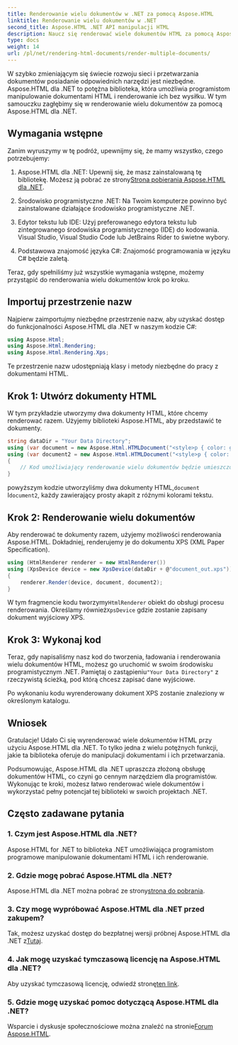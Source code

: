 ```yaml
---
title: Renderowanie wielu dokumentów w .NET za pomocą Aspose.HTML
linktitle: Renderowanie wielu dokumentów w .NET
second_title: Aspose.HTML .NET API manipulacji HTML
description: Naucz się renderować wiele dokumentów HTML za pomocą Aspose.HTML dla .NET. Zwiększ możliwości przetwarzania dokumentów dzięki tej potężnej bibliotece.
type: docs
weight: 14
url: /pl/net/rendering-html-documents/render-multiple-documents/
---
```

W szybko zmieniającym się świecie rozwoju sieci i przetwarzania dokumentów posiadanie odpowiednich narzędzi jest niezbędne. Aspose.HTML dla .NET to potężna biblioteka, która umożliwia programistom manipulowanie dokumentami HTML i renderowanie ich bez wysiłku. W tym samouczku zagłębimy się w renderowanie wielu dokumentów za pomocą Aspose.HTML dla .NET.

## Wymagania wstępne

Zanim wyruszymy w tę podróż, upewnijmy się, że mamy wszystko, czego potrzebujemy:

1.  Aspose.HTML dla .NET: Upewnij się, że masz zainstalowaną tę bibliotekę. Możesz ją pobrać ze strony[Strona pobierania Aspose.HTML dla .NET](https://releases.aspose.com/html/net/).

2. Środowisko programistyczne .NET: Na Twoim komputerze powinno być zainstalowane działające środowisko programistyczne .NET.

3. Edytor tekstu lub IDE: Użyj preferowanego edytora tekstu lub zintegrowanego środowiska programistycznego (IDE) do kodowania. Visual Studio, Visual Studio Code lub JetBrains Rider to świetne wybory.

4. Podstawowa znajomość języka C#: Znajomość programowania w języku C# będzie zaletą.

Teraz, gdy spełniliśmy już wszystkie wymagania wstępne, możemy przystąpić do renderowania wielu dokumentów krok po kroku.

## Importuj przestrzenie nazw

Najpierw zaimportujmy niezbędne przestrzenie nazw, aby uzyskać dostęp do funkcjonalności Aspose.HTML dla .NET w naszym kodzie C#:

```csharp
using Aspose.Html;
using Aspose.Html.Rendering;
using Aspose.Html.Rendering.Xps;
```

Te przestrzenie nazw udostępniają klasy i metody niezbędne do pracy z dokumentami HTML.

## Krok 1: Utwórz dokumenty HTML

W tym przykładzie utworzymy dwa dokumenty HTML, które chcemy renderować razem. Użyjemy biblioteki Aspose.HTML, aby przedstawić te dokumenty.

```csharp
string dataDir = "Your Data Directory";
using (var document = new Aspose.Html.HTMLDocument("<style>p { color: green; }</style><p>my first paragraph</p>", @"c:\work\"))
using (var document2 = new Aspose.Html.HTMLDocument("<style>p { color: blue; }</style><p>my first paragraph</p>", @"c:\work\"))
{
    // Kod umożliwiający renderowanie wielu dokumentów będzie umieszczony tutaj.
}
```

 powyższym kodzie utworzyliśmy dwa dokumenty HTML,`document` I`document2`, każdy zawierający prosty akapit z różnymi kolorami tekstu.

## Krok 2: Renderowanie wielu dokumentów

Aby renderować te dokumenty razem, użyjemy możliwości renderowania Aspose.HTML. Dokładniej, renderujemy je do dokumentu XPS (XML Paper Specification).

```csharp
using (HtmlRenderer renderer = new HtmlRenderer())
using (XpsDevice device = new XpsDevice(dataDir + @"document_out.xps"))
{
    renderer.Render(device, document, document2);
}
```

 W tym fragmencie kodu tworzymy`HtmlRenderer` obiekt do obsługi procesu renderowania. Określamy również`XpsDevice` gdzie zostanie zapisany dokument wyjściowy XPS.

## Krok 3: Wykonaj kod

 Teraz, gdy napisaliśmy nasz kod do tworzenia, ładowania i renderowania wielu dokumentów HTML, możesz go uruchomić w swoim środowisku programistycznym .NET. Pamiętaj o zastąpieniu`"Your Data Directory"` z rzeczywistą ścieżką, pod którą chcesz zapisać dane wyjściowe.

Po wykonaniu kodu wyrenderowany dokument XPS zostanie znaleziony w określonym katalogu.

## Wniosek
Gratulacje! Udało Ci się wyrenderować wiele dokumentów HTML przy użyciu Aspose.HTML dla .NET. To tylko jedna z wielu potężnych funkcji, jakie ta biblioteka oferuje do manipulacji dokumentami i ich przetwarzania.

Podsumowując, Aspose.HTML dla .NET upraszcza złożoną obsługę dokumentów HTML, co czyni go cennym narzędziem dla programistów. Wykonując te kroki, możesz łatwo renderować wiele dokumentów i wykorzystać pełny potencjał tej biblioteki w swoich projektach .NET.

## Często zadawane pytania

### 1. Czym jest Aspose.HTML dla .NET?
Aspose.HTML for .NET to biblioteka .NET umożliwiająca programistom programowe manipulowanie dokumentami HTML i ich renderowanie.

### 2. Gdzie mogę pobrać Aspose.HTML dla .NET?
 Aspose.HTML dla .NET można pobrać ze strony[strona do pobrania](https://releases.aspose.com/html/net/).

### 3. Czy mogę wypróbować Aspose.HTML dla .NET przed zakupem?
 Tak, możesz uzyskać dostęp do bezpłatnej wersji próbnej Aspose.HTML dla .NET z[Tutaj](https://releases.aspose.com/).

### 4. Jak mogę uzyskać tymczasową licencję na Aspose.HTML dla .NET?
 Aby uzyskać tymczasową licencję, odwiedź stronę[ten link](https://purchase.aspose.com/temporary-license/).

### 5. Gdzie mogę uzyskać pomoc dotyczącą Aspose.HTML dla .NET?
 Wsparcie i dyskusje społecznościowe można znaleźć na stronie[Forum Aspose.HTML](https://forum.aspose.com/).
